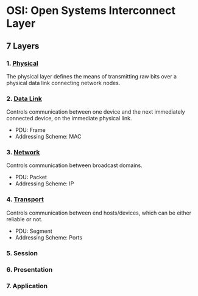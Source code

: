 # OSI: Open Systems Interconnect Layer

## 7 Layers

### 1. [Physical](./1-physical/README.md)

The physical layer defines the means of transmitting raw bits over a physical data link connecting network nodes.

### 2. [Data Link](./2-data-link/README.md)

Controls communication between one device and the next immediately connected device, on the immediate physical link.

* PDU: Frame
* Addressing Scheme: MAC

### 3. [Network](./3-network/README.md)

Controls communication between broadcast domains.

* PDU: Packet
* Addressing Scheme: IP

### 4. [Transport](./4-transport/README.md)

Controls communication between end hosts/devices, which can be either reliable or not.

* PDU: Segment
* Addressing Scheme: Ports

### 5. Session

### 6. Presentation

### 7. Application
